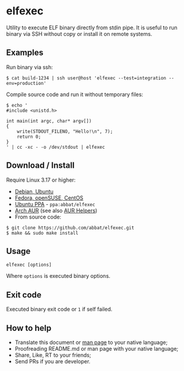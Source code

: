 # elfexec

Utility to execute ELF binary directly from stdin pipe. It is useful to run binary via SSH without copy or install it on remote systems.

## Examples

Run binary via ssh:

```
$ cat build-1234 | ssh user@host 'elfexec --test=integration --env=production'
```

Compile source code and run it without temporary files:

```
$ echo '
#include <unistd.h>

int main(int argc, char* argv[])
{
    write(STDOUT_FILENO, "Hello!\n", 7);
    return 0;
}
' | cc -xc - -o /dev/stdout | elfexec
```

## Download / Install

Require Linux 3.17 or higher:

* [Debian, Ubuntu](http://software.opensuse.org/download.html?project=home:antonbatenev:elfexec&package=elfexec)
* [Fedora, openSUSE, CentOS](http://software.opensuse.org/download.html?project=home:antonbatenev:elfexec&package=elfexec)
* [Ubuntu PPA](https://launchpad.net/~abbat/+archive/ubuntu/elfexec) - `ppa:abbat/elfexec`
* [Arch AUR](https://aur.archlinux.org/packages/elfexec/) (see also [AUR Helpers](https://wiki.archlinux.org/index.php/AUR_Helpers))
* From source code:

```
$ git clone https://github.com/abbat/elfexec.git
$ make && sudo make install
```

## Usage

```
elfexec [options]
```

Where `options` is executed binary options.

## Exit code

Executed binary exit code or `1` if self failed.

## How to help

* Translate this document or [man page](https://github.com/abbat/elfexec/blob/master/elfexec.1) to your native language;
* Proofreading README.md or man page with your native language;
* Share, Like, RT to your friends;
* Send PRs if you are developer.
